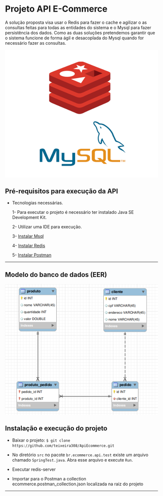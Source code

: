 # Projeto API E-Commerce

A solução proposta visa usar o Redis para fazer o cache e agilizar o as consultas feitas para todas as entidades do sistema e o Mysql para fazer persistência dos dados. Como as duas soluções pretendemos garantir que o sistema funcione de forma ágil e desacoplada do Mysql quando for necessário fazer as consultas.

![Imagem Redis- Mysql](img/Redis-Mysql.png)

##  Pré-requisitos para execução da API
 - Tecnologias necessárias.
 
    1- Para executar o projeto é necessário ter instalado Java SE Development Kit.
    
    2- Utilizar uma IDE para execução.
    
    3- [Instalar Msql](https://www.mysql.com/downloads/)
    
    4- [Instalar Redis](https://redis.io/topics/quickstart)
    
    5- [Instalar Postman](https://www.postman.com/downloads/)
---

## Modelo do banco de dados (EER)

![Modelo banco de dados](img/EER.png)

## Instalação e execução do projeto


- Baixar o projeto: `$ git clone https://github.com/teixeira308/ApiEcommerce.git`

- No diretório `src` no pacote `br.ecommerce.api.test` existe um arquivo chamado `SpringTest.java`. 
Abra esse arquivo e execute `Run`.

- Executar redis-server

- Importar para o Postman a collection ecommerce.postman_collection.json localizada na raiz do projeto

---
